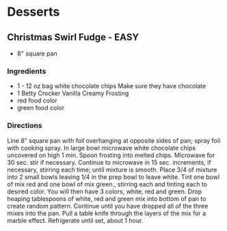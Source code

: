 # Desserts

## Christmas Swirl Fudge - EASY

* 8" square pan

### Ingredients

* 1 - 12 oz bag white chocolate chips Make sure they have chocolate
* 1 Betty Crocker Vanilla Creamy Frosting
* red food color
* green food color

### Directions

Line 8" square pan with foil overhanging at opposite sides of pan; spray foil with cooking spray.
In large bowl microwave white chocolate chips uncovered on high 1 min.  Spoon frosting into melted chips.  Microwave for 30 sec. stir if necessary.  Continue to microwave in 15 sec. increments, if necessary, stirring each time; until mixture is smooth.  Place 3/4 of mixture into 2 small bowls leaving 1/4 in the prep bowl to leave white.  Tint one bowl of mix red and one bowl of mix green., stirring each and tinting each to desired color.  You will then have 3 colors, white, red and green.  Drop heaping tablespoons of white, red and green mix into bottom of pan to create random pattern.  Continue until you have dropped all of the three mixes into the pan.  Pull a table knife through the layers of the mix for a marble effect.  Refrigerate until set, about 1 hour.
